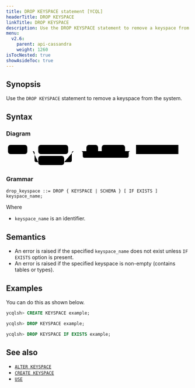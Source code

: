 ```yaml
---
title: DROP KEYSPACE statement [YCQL]
headerTitle: DROP KEYSPACE
linkTitle: DROP KEYSPACE
description: Use the DROP KEYSPACE statement to remove a keyspace from the system.
menu:
  v2.6:
    parent: api-cassandra
    weight: 1260
isTocNested: true
showAsideToc: true
---
```


## Synopsis

Use the `DROP KEYSPACE` statement to remove a keyspace from the system.

## Syntax

### Diagram

<svg class="rrdiagram" version="1.1" xmlns:xlink="http://www.w3.org/1999/xlink" xmlns="http://www.w3.org/2000/svg" width="477" height="65" viewbox="0 0 477 65"><path class="connector" d="M0 22h5m53 0h30m82 0h20m-117 0q5 0 5 5v20q0 5 5 5h5m71 0h16q5 0 5-5v-20q0-5 5-5m5 0h30m32 0h10m64 0h20m-141 0q5 0 5 5v8q0 5 5 5h116q5 0 5-5v-8q0-5 5-5m5 0h10m116 0h5"/><rect class="literal" x="5" y="5" width="53" height="25" rx="7"/><text class="text" x="15" y="22">DROP</text><rect class="literal" x="88" y="5" width="82" height="25" rx="7"/><text class="text" x="98" y="22">KEYSPACE</text><rect class="literal" x="88" y="35" width="71" height="25" rx="7"/><text class="text" x="98" y="52">SCHEMA</text><rect class="literal" x="220" y="5" width="32" height="25" rx="7"/><text class="text" x="230" y="22">IF</text><rect class="literal" x="262" y="5" width="64" height="25" rx="7"/><text class="text" x="272" y="22">EXISTS</text><a xlink:href="../grammar_diagrams#keyspace-name"><rect class="rule" x="356" y="5" width="116" height="25"/><text class="text" x="366" y="22">keyspace_name</text></a></svg>

### Grammar

```
drop_keyspace ::= DROP { KEYSPACE | SCHEMA } [ IF EXISTS ] keyspace_name;
```

Where

- `keyspace_name` is an identifier.

## Semantics

- An error is raised if the specified `keyspace_name` does not exist unless `IF EXISTS` option is present.
- An error is raised if the specified keyspace is non-empty (contains tables or types).

## Examples

You can do this as shown below.

```sql
ycqlsh> CREATE KEYSPACE example;
```

```sql
ycqlsh> DROP KEYSPACE example;
```

```sql
ycqlsh> DROP KEYSPACE IF EXISTS example;
```

## See also

- [`ALTER KEYSPACE`](../ddl_alter_keyspace)
- [`CREATE KEYSPACE`](../ddl_create_keyspace)
- [`USE`](../ddl_use)
